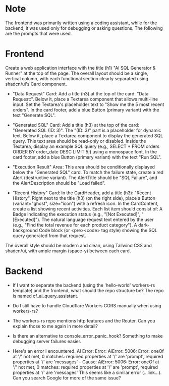 # Note
The frontend was primarily written using a coding assistant, while for the backend, it was used only for debugging or asking questions. The following are the prompts that were used.
# Frontend
Create a web application interface with the title (h1) "AI SQL Generator & Runner" at the top of the page.
The overall layout should be a single, vertical column, with each functional section clearly separated using shadcn/ui's Card component.

- "Data Request" Card:
Add a title (h3) at the top of the card: "Data Request:".
Below it, place a Textarea component that allows multi-line input.
Set the Textarea's placeholder text to "Show me the 5 most recent orders".
In the card footer, add a blue Button (primary variant) with the text "Generate SQL".

- "Generated SQL" Card:
Add a title (h3) at the top of the card: "Generated SQL (ID: 3)". The "(ID: 3)" part is a placeholder for dynamic text.
Below it, place a Textarea component to display the generated SQL query. This text area should be read-only or disabled.
Inside the Textarea, display an example SQL query (e.g., SELECT * FROM orders ORDER BY order_date DESC LIMIT 5;) using a monospace font.
In the card footer, add a blue Button (primary variant) with the text "Run SQL".

- "Execution Result" Area:
This area should be conditionally displayed below the "Generated SQL" card.
To match the failure state, create a red Alert (destructive variant). The AlertTitle should be "SQL Failure", and the AlertDescription should be "Load failed".
- "Recent History" Card:
In the CardHeader, add a title (h3): "Recent History".
Right next to the title (h3) (on the right side), place a Button (variant="ghost", size="icon") with a refresh icon.
In the CardContent, create a list showing recent activities.
Each list item should consist of:
A Badge indicating the execution status (e.g., "[Not Executed]", "[Executed]").
The natural language request text entered by the user (e.g., "Find the total revenue for each product category").
A dark-background Code block (or \<pre>\<code> tag style) showing the SQL query generated from that request.

The overall style should be modern and clean, using Tailwind CSS and shadcn/ui, with ample margin (space-y) between each card.

# Backend
- If I want to separate the backend (using the 'hello-world' workers-rs template) and the frontend, what should the repo structure be? The repo is named cf_ai_query_assistant.

- Do I still have to handle Cloudflare Workers CORS manually when using workers-rs?

- The workers-rs repo mentions http features and the Router. Can you explain those to me again in more detail?

- Is there an alternative to console_error_panic_hook? Something to make debugging server failures easier.

- Here's an error I encountered. AI Error: Error: AiError: 5006: Error: oneOf at '/' not met, 0 matches: required properties at '/' are 'prompt', required properties at '/' are 'messages' - Cause: AiError: 5006: Error: oneOf at '/' not met, 0 matches: required properties at '/' are 'prompt', required properties at '/' are 'messages' This seems like a similar error (…link…). Can you search Google for more of the same issue? 
